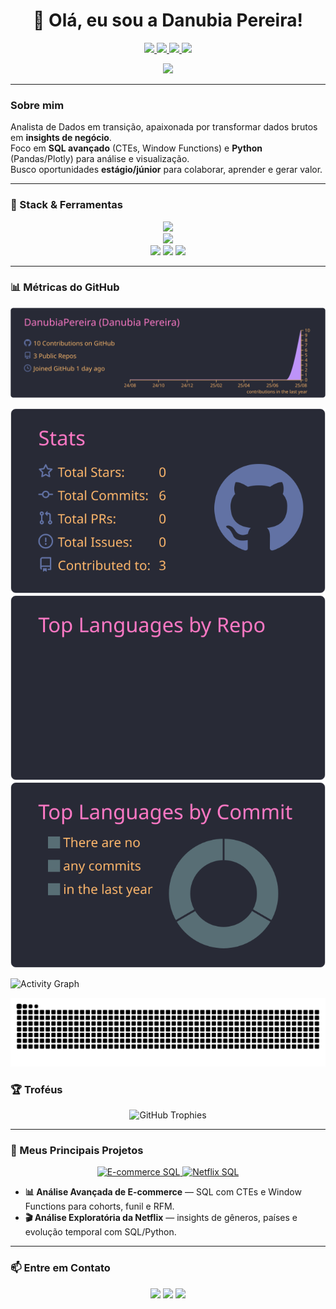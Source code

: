 <!-- Banner (opcional): salve seu arquivo em assets/banner.png -->
<p align="center">
  <!-- <img src="https://raw.githubusercontent.com/DanubiaPereira/DanubiaPereira/main/assets/banner.png" width="100%" alt="Danubia Pereira"/> -->
</p>

<h1 align="center">👋 Olá, eu sou a Danubia Pereira!</h1>

<p align="center">
  <a href="https://www.linkedin.com/in/danubiapereira-33486296/" target="_blank">
    <img src="https://img.shields.io/badge/LinkedIn-0A66C2?style=for-the-badge&logo=linkedin&logoColor=white" />
  </a>
  <a href="mailto:danubia.pereira.silv@gmail.com">
    <img src="https://img.shields.io/badge/Gmail-D14836?style=for-the-badge&logo=gmail&logoColor=white" />
  </a>
  <a href="https://wa.me/5535998629173" target="_blank">
    <img src="https://img.shields.io/badge/WhatsApp-25D366?style=for-the-badge&logo=whatsapp&logoColor=white" />
  </a>
  <img src="https://komarev.com/ghpvc/?username=DanubiaPereira&label=Profile%20views&color=9f7aea&style=for-the-badge" />
</p>

<p align="center">
  <img src="https://readme-typing-svg.herokuapp.com?font=Fira+Code&size=22&color=9f7aea&center=true&vCenter=true&width=720&lines=Analista+de+Dados;SQL+%7C+Python+%7C+Power+BI;Explorando+dados+e+contando+hist%C3%B3rias+com+insights" />
</p>

---

### Sobre mim
Analista de Dados em transição, apaixonada por transformar dados brutos em **insights de negócio**.  
Foco em **SQL avançado** (CTEs, Window Functions) e **Python** (Pandas/Plotly) para análise e visualização.  
Busco oportunidades **estágio/júnior** para colaborar, aprender e gerar valor.

---

### 🧰 Stack & Ferramentas
<p align="center">
  <img src="https://skillicons.dev/icons?i=python,git,github,vscode,linux,postgresql,mysql" />
  <br/>
  <img src="https://skillicons.dev/icons?i=pandas" />
  <br/>
  <img src="https://img.shields.io/badge/SQL%20(CTEs%20%7C%20Window)-4D4D4D?style=for-the-badge"/>
  <img src="https://img.shields.io/badge/Power%20BI-F2C811?style=for-the-badge&logo=powerbi&logoColor=000"/>
  <img src="https://img.shields.io/badge/Jupyter-F37626?style=for-the-badge&logo=jupyter&logoColor=fff"/>
</p>

---

### 📊 Métricas do GitHub

<!-- Summary Cards (arquivos gerados pela Action, já no seu repo) -->
![Profile Details](./profile-summary-card-output/dracula/0-profile-details.svg)

![Stats](./profile-summary-card-output/dracula/3-stats.svg)
![Repos per language](./profile-summary-card-output/dracula/1-repos-per-language.svg)
![Most commit language](./profile-summary-card-output/dracula/2-most-commit-language.svg)

<!-- Activity Graph local (só aparece se você rodou a Action estática e criou assets/activity-graph.svg) -->
<!-- Se não tiver, apague esta linha ou troque pelo endpoint externo -->
![Activity Graph](./assets/activity-graph.svg)

<!-- Snake (fica em outro branch, então aqui precisa ser absoluto mesmo) -->
<p align="center">
  <img src="https://raw.githubusercontent.com/DanubiaPereira/DanubiaPereira/output/snake.svg?t=1" alt="Snake animation"/>
</p>


### 🏆 Troféus
<p align="center">
  <img src="https://github-profile-trophy.vercel.app/?username=DanubiaPereira&theme=onedark&no-bg=true&no-frame=true&row=1&column=6" alt="GitHub Trophies"/>
</p>

---

### 🚀 Meus Principais Projetos
<p align="center">
  <a href="https://github.com/DanubiaPereira/analise-avancada-ecommerce-sql">
    <img src="https://github-readme-stats.vercel.app/api/pin/?username=DanubiaPereira&repo=analise-avancada-ecommerce-sql&theme=dracula&hide_border=true" alt="E-commerce SQL" />
  </a>
  <a href="https://github.com/DanubiaPereira/analise-netflix-sql">
    <img src="https://github-readme-stats.vercel.app/api/pin/?username=DanubiaPereira&repo=analise-netflix-sql&theme=dracula&hide_border=true" alt="Netflix SQL" />
  </a>
</p>

- **📊 Análise Avançada de E-commerce** — SQL com CTEs e Window Functions para cohorts, funil e RFM.  
- **🎬 Análise Exploratória da Netflix** — insights de gêneros, países e evolução temporal com SQL/Python.

---

### 📫 Entre em Contato
<p align="center">
  <a href="https://www.linkedin.com/in/danubiapereira-33486296/" target="_blank"><img src="https://img.shields.io/badge/LinkedIn-0A66C2?style=for-the-badge&logo=linkedin&logoColor=white"/></a>
  <a href="mailto:danubia.pereira.silv@gmail.com"><img src="https://img.shields.io/badge/Gmail-D14836?style=for-the-badge&logo=gmail&logoColor=white"/></a>
  <a href="https://wa.me/5535998629173" target="_blank"><img src="https://img.shields.io/badge/WhatsApp-25D366?style=for-the-badge&logo=whatsapp&logoColor=white"/></a>
</p>

<!-- Observação:
- Se algum card aparecer vazio, rode as Actions em "Actions → Run workflow".
- O card de linguagens precisa de repositórios com arquivos .sql/.py/.ipynb públicos.
-->
